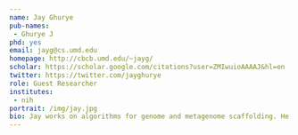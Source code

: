```yaml
---
name: Jay Ghurye
pub-names:
 - Ghurye J
phd: yes
email: jayg@cs.umd.edu
homepage: http://cbcb.umd.edu/~jayg/
scholar: https://scholar.google.com/citations?user=ZMIwuioAAAAJ&hl=en
twitter: https://twitter.com/jayghurye
role: Guest Researcher
institutes:
 - nih
portrait: /img/jay.jpg
bio: Jay works on algorithms for genome and metagenome scaffolding. He completed his PhD at the University of Maryland in 2018 under the advising of Mihai Pop. He holds a volunteer research position with the Genome Informatics Section.
---
```


